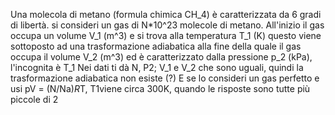 Una molecola di metano (formula chimica CH_4) è caratterizzata da 6 gradi di libertà. si consideri un gas di N*10^23 molecole di metano. All'inizio il gas occupa un volume V_1 (m^3) e si trova alla temperatura T_1 (K) questo viene sottoposto ad una trasformazione adiabatica alla fine della quale il gas occupa il volume V_2 (m^3) ed è caratterizzato dalla pressione p_2 (kPa), l'incognita è T_1 Nei dati ti dà N, P2; V_1 e V_2 che sono uguali, quindi la trasformazione adiabatica non esiste (?) E se lo consideri un gas perfetto e usi pV = (N/Na)*R*T, T1viene circa 300K, quando le risposte sono tutte più piccole di 2 